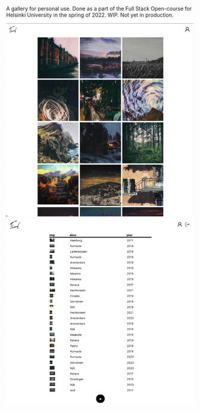 A gallery for personal use. Done as a part of the Full Stack Open-course for Helsinki University in the spring of 2022. WIP. Not yet in production.

![Gallery](screenshot_gallery.png "Gallery")
![Admin](screenshot_admin.png "Admin")
